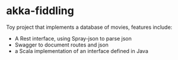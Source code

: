 # akka-fiddling

Toy project that implements a database of movies, features include:

* A Rest interface, using Spray-json to parse json
* Swagger to document routes and json
* a Scala implementation of an interface defined in Java 

